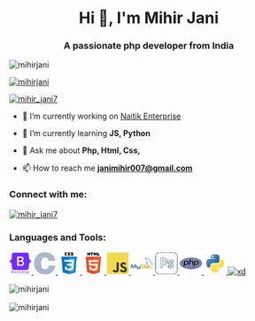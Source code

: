 <h1 align="center">Hi 👋, I'm Mihir Jani</h1>
<h3 align="center">A passionate php developer from India</h3>

<p align="left"> <img src="https://komarev.com/ghpvc/?username=mihirjani&label=Profile%20views&color=0e75b6&style=flat" alt="mihirjani" /> </p>

<p align="left"> <a href="https://github.com/ryo-ma/github-profile-trophy"><img src="https://github-profile-trophy.vercel.app/?username=mihirjani" alt="mihirjani" /></a> </p>

<p align="left"> <a href="https://twitter.com/mihir_jani7" target="blank"><img src="https://img.shields.io/twitter/follow/mihir_jani7?logo=twitter&style=for-the-badge" alt="mihir_jani7" /></a> </p>

- 🔭 I’m currently working on [Naitik Enterprise](http://naitikenterprise.in/)

- 🌱 I’m currently learning **JS, Python**

- 💬 Ask me about **Php, Html, Css,**

- 📫 How to reach me **janimihir007@gmail.com**

<h3 align="left">Connect with me:</h3>
<p align="left">
<a href="https://twitter.com/mihir_jani7" target="blank"><img align="center" src="https://cdn.jsdelivr.net/npm/simple-icons@3.0.1/icons/twitter.svg" alt="mihir_jani7" height="30" width="40" /></a>
</p>

<h3 align="left">Languages and Tools:</h3>
<p align="left"> <a href="https://getbootstrap.com" target="_blank"> <img src="https://raw.githubusercontent.com/devicons/devicon/master/icons/bootstrap/bootstrap-plain-wordmark.svg" alt="bootstrap" width="40" height="40"/> </a> <a href="https://www.cprogramming.com/" target="_blank"> <img src="https://raw.githubusercontent.com/devicons/devicon/master/icons/c/c-original.svg" alt="c" width="40" height="40"/> </a> <a href="https://www.w3schools.com/css/" target="_blank"> <img src="https://raw.githubusercontent.com/devicons/devicon/master/icons/css3/css3-original-wordmark.svg" alt="css3" width="40" height="40"/> </a> <a href="https://www.w3.org/html/" target="_blank"> <img src="https://raw.githubusercontent.com/devicons/devicon/master/icons/html5/html5-original-wordmark.svg" alt="html5" width="40" height="40"/> </a> <a href="https://developer.mozilla.org/en-US/docs/Web/JavaScript" target="_blank"> <img src="https://raw.githubusercontent.com/devicons/devicon/master/icons/javascript/javascript-original.svg" alt="javascript" width="40" height="40"/> </a> <a href="https://www.mysql.com/" target="_blank"> <img src="https://raw.githubusercontent.com/devicons/devicon/master/icons/mysql/mysql-original-wordmark.svg" alt="mysql" width="40" height="40"/> </a> <a href="https://www.photoshop.com/en" target="_blank"> <img src="https://raw.githubusercontent.com/devicons/devicon/master/icons/photoshop/photoshop-line.svg" alt="photoshop" width="40" height="40"/> </a> <a href="https://www.php.net" target="_blank"> <img src="https://raw.githubusercontent.com/devicons/devicon/master/icons/php/php-original.svg" alt="php" width="40" height="40"/> </a> <a href="https://www.python.org" target="_blank"> <img src="https://raw.githubusercontent.com/devicons/devicon/master/icons/python/python-original.svg" alt="python" width="40" height="40"/> </a> <a href="https://www.adobe.com/products/xd.html" target="_blank"> <img src="https://cdn.worldvectorlogo.com/logos/adobe-xd.svg" alt="xd" width="40" height="40"/> </a> </p>

<p><img align="center" src="https://github-readme-stats.vercel.app/api/top-langs?username=mihirjani&show_icons=true&locale=en&layout=compact" alt="mihirjani" /></p>

<p><img align="center" src="https://github-readme-streak-stats.herokuapp.com/?user=mihirjani&" alt="mihirjani" /></p>
